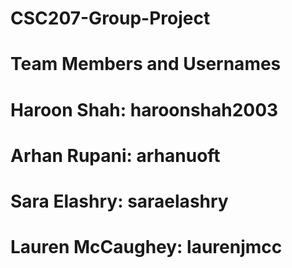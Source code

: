 # CSC207-Group-Project

# Team Members and Usernames
# Haroon Shah: haroonshah2003
# Arhan Rupani: arhanuoft
# Sara Elashry: saraelashry
# Lauren McCaughey: laurenjmcc
